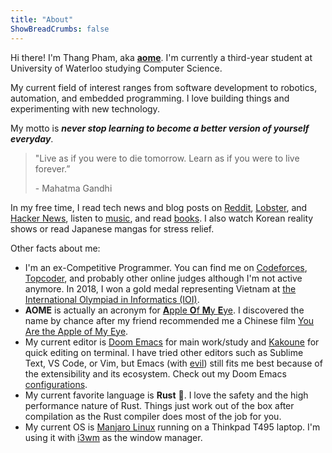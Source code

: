 ```yaml
---
title: "About"
ShowBreadCrumbs: false
---
```


Hi there! I'm Thang Pham, aka [**aome**](github.com/aome510). I'm currently a third-year student at University of Waterloo studying Computer Science.

My current field of interest ranges from software development to robotics, automation, and embedded programming. I love building things and experimenting with new technology.

My motto is **_never stop learning to become a better version of yourself everyday_**.

> "Live as if you were to die tomorrow. Learn as if you were to live forever.”
>
> \- Mahatma Gandhi

In my free time, I read tech news and blog posts on [Reddit](old.reddit.com/), [Lobster](lobste.rs/), and [Hacker News](https://news.ycombinator.com/), listen to [music](https://open.spotify.com/user/31bewedqaetpovv3yqnw44jtphsy), and read [books](https://www.goodreads.com/review/list/132793035-thang-pham). I also watch Korean reality shows or read Japanese mangas for stress relief.

Other facts about me:

- I'm an ex-Competitive Programmer. You can find me on [Codeforces](https://codeforces.com/profile/AomeII), [Topcoder](https://www.topcoder.com/members/aome), and probably other online judges although I'm not active anymore. In 2018, I won a gold medal representing Vietnam at [the International Olympiad in Informatics (IOI)](http://stats.ioinformatics.org/people/6729).
- **AOME** is actually an acronym for [**A**pple **O**f **M**y **E**ye](https://en.wikipedia.org/wiki/Apple_of_my_eye). I discovered the name by chance after my friend recommended me a Chinese film [You Are the Apple of My Eye](https://en.wikipedia.org/wiki/You_Are_the_Apple_of_My_Eye).
- My current editor is [Doom Emacs](https://github.com/hlissner/doom-emacs) for main work/study and [Kakoune](https://github.com/mawww/kakoune) for quick editing on terminal. I have tried other editors such as Sublime Text, VS Code, or Vim, but Emacs (with [evil](https://github.com/emacs-evil/evil)) still fits me best because of the extensibility and its ecosystem. Check out my Doom Emacs [configurations](https://github.com/aome510/my-config-files/tree/master/.doom.d).
- My current favorite language is **Rust** 🦀. I love the safety and the high performance nature of Rust. Things just work out of the box after compilation as the Rust compiler does most of the job for you.
- My current OS is [Manjaro Linux](https://en.wikipedia.org/wiki/Manjaro) running on a Thinkpad T495 laptop. I'm using it with [i3wm](https://i3wm.org/) as the window manager.
